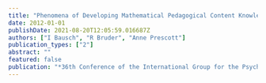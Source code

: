 ```yaml
---
title: "Phenomena of Developing Mathematical Pedagogical Content Knowledge – a Longitudinal Repertory Grid."
date: 2012-01-01
publishDate: 2021-08-20T12:05:59.016687Z
authors: ["I Bausch", "R Bruder", "Anne Prescott"]
publication_types: ["2"]
abstract: ""
featured: false
publication: "*36th Conference of the International Group for the Psychology of Mathematics łdots*"
---
```


